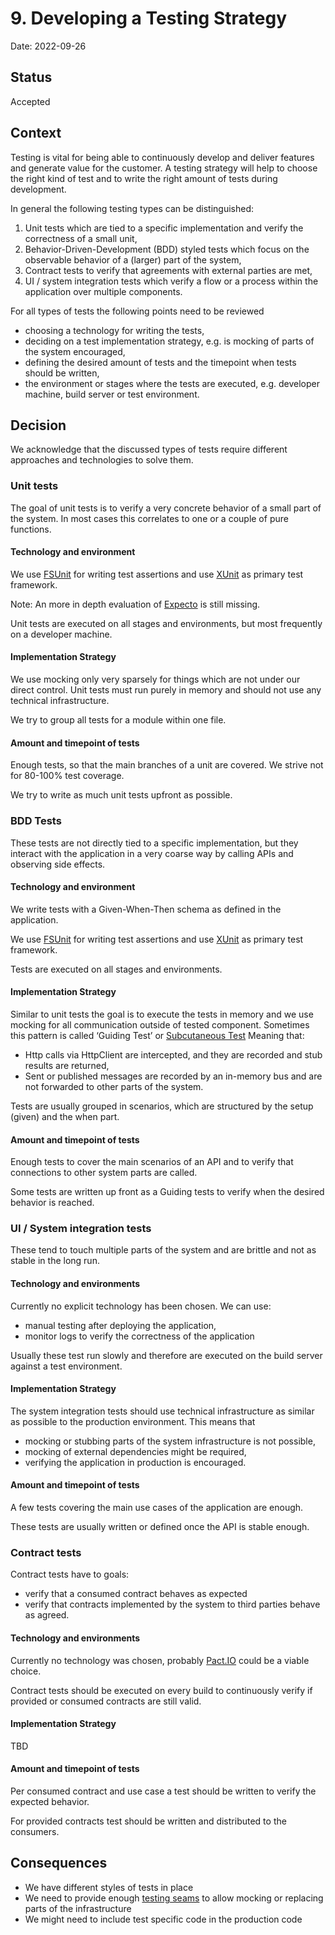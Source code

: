 # 9. Developing a Testing Strategy

Date: 2022-09-26

## Status

Accepted

## Context

Testing is vital for being able to continuously develop and deliver features and generate value for the customer.
A testing strategy will help to choose the right kind of test and to write the right amount of tests during  development.

In general the following testing types can be distinguished:

1. Unit tests which are tied to a specific implementation and verify the correctness of a small unit,
2. Behavior-Driven-Development (BDD) styled tests which focus on the observable behavior of a (larger) part of the system,
3. Contract tests to verify that agreements with external parties are met,
4. UI / system integration tests which verify a flow or a process within the application over multiple components.

For all types of tests the following points need to be reviewed

* choosing a technology for writing the tests,
* deciding on a test implementation strategy, e.g. is mocking of parts of the system encouraged,
* defining the desired amount of tests and the timepoint when tests should be written,
* the environment or stages where the tests are executed, e.g. developer machine, build server or test environment.

## Decision

We acknowledge that the discussed types of tests require different approaches and technologies to solve them.

### Unit tests

The goal of unit tests is to verify a very concrete behavior of a small part of the system.
In most cases this correlates to one or a couple of pure functions.

#### Technology and environment

We use [FSUnit](http://fsprojects.github.io/FsUnit/) for writing test assertions and use [XUnit](https://xunit.net/) as primary test framework.

Note: An more in depth evaluation of [Expecto](https://github.com/haf/expecto) is still missing.

Unit tests are executed on all stages and environments, but most frequently on a developer machine.

#### Implementation Strategy

We use mocking only very sparsely for things which are not under our direct control.
Unit tests must run purely in memory and should not use any technical infrastructure.

We try to group all tests for a module within one file.

#### Amount and timepoint of tests

Enough tests, so that the main branches of a unit are covered. We strive not for 80-100% test coverage.

We try to write as much unit tests upfront as possible.

### BDD Tests

These tests are not directly tied to a specific implementation, but they interact with the application in a very coarse way by calling APIs and observing side effects.

#### Technology and environment

We write tests with a Given-When-Then schema as defined in the application.

We use [FSUnit](http://fsprojects.github.io/FsUnit/) for writing test assertions and use [XUnit](https://xunit.net/) as primary test framework.

Tests are executed on all stages and environments.

#### Implementation Strategy

Similar to unit tests the goal is to execute the tests in memory and we use mocking for all communication outside of tested component.
Sometimes this pattern is called ‘Guiding Test’ or [Subcutaneous Test](https://www.martinfowler.com/bliki/SubcutaneousTest.html)
Meaning that:

* Http calls via HttpClient are intercepted, and they are recorded and stub results are returned,
* Sent or published messages are recorded by an in-memory bus and are not forwarded to other parts of the system.

Tests are usually grouped in scenarios, which are structured by the setup (given) and the when part.

#### Amount and timepoint of tests

Enough tests to cover the main scenarios of an API and to verify that connections to other system parts are called.

Some tests are written up front as a Guiding tests to verify when the desired behavior is reached.

### UI / System integration tests

These tend to touch multiple parts of the system and are brittle and not as stable in the long run.

#### Technology and environments

Currently no explicit technology has been chosen.
We can use:

* manual testing after deploying the application,
* monitor logs to verify the correctness of the application

Usually these test run slowly and therefore are executed on the build server against a test environment.

#### Implementation Strategy

The system integration tests should use technical infrastructure as similar as possible to the production environment.
This means that

* mocking or stubbing parts of the system infrastructure is not possible,
* mocking of external dependencies might be required,
* verifying the application in production is encouraged.

#### Amount and timepoint of tests

A few tests covering the main use cases of the application are enough.

These tests are usually written or defined once the API is stable enough.

### Contract tests

Contract tests have to goals:

* verify that a consumed contract behaves as expected
* verify that contracts implemented by the system to third parties behave as agreed.

#### Technology and environments

Currently no technology was chosen, probably [Pact.IO](https://pact.io/) could be a viable choice.

Contract tests should be executed on every build to continuously verify if provided or consumed contracts are still valid.

#### Implementation Strategy

TBD

#### Amount and timepoint of tests

Per consumed contract and use case a test should be written to verify the expected behavior.

For provided contracts test should be written and distributed to the consumers.

## Consequences

* We have different styles of tests in place
* We need to provide enough [testing seams](http://www.informit.com/articles/article.aspx?p=359417&seqNum=3) to allow mocking or replacing parts of the infrastructure
* We might need to include test specific code in the production code
